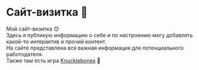 # Сайт-визитка 👾
Мой сайт-визитка 😊<br>
Здесь я публикую информацию о себе и по настроению могу добавлять какой-то интерактив и прочий контент.<br>
На сайте представлена вся важная информация для потенциального работодателя.<br>
Также там есть игра [Knucklebones](https://github.com/madanimatronic/knucklebones) 🎲
